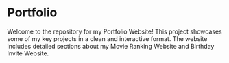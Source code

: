 # Portfolio
Welcome to the repository for my Portfolio Website! This project showcases some of my key projects in a clean and interactive format. The website includes detailed sections about my Movie Ranking Website and Birthday Invite Website.

